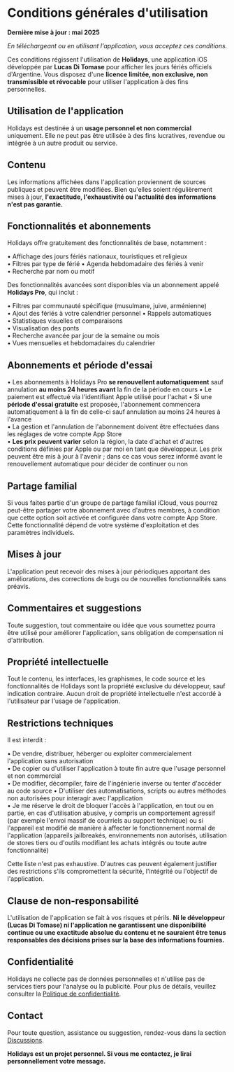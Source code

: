 # Conditions générales d'utilisation

**Dernière mise à jour : mai 2025**

*En téléchargeant ou en utilisant l'application, vous acceptez ces conditions.*

Ces conditions régissent l'utilisation de **Holidays**, une application iOS développée par **Lucas Di Tomase** pour afficher les jours fériés officiels d'Argentine. Vous disposez d'une **licence limitée, non exclusive, non transmissible et révocable** pour utiliser l'application à des fins personnelles.

## Utilisation de l'application

Holidays est destinée à un **usage personnel et non commercial** uniquement. Elle ne peut pas être utilisée à des fins lucratives, revendue ou intégrée à un autre produit ou service.

## Contenu

Les informations affichées dans l'application proviennent de sources publiques et peuvent être modifiées. Bien qu'elles soient régulièrement mises à jour, **l'exactitude, l'exhaustivité ou l'actualité des informations n'est pas garantie.**

## Fonctionnalités et abonnements

Holidays offre gratuitement des fonctionnalités de base, notamment :

• Affichage des jours fériés nationaux, touristiques et religieux	
• Filtres par type de férié	
• Agenda hebdomadaire des fériés à venir	
• Recherche par nom ou motif	

Des fonctionnalités avancées sont disponibles via un abonnement appelé **Holidays Pro**, qui inclut :

• Filtres par communauté spécifique (musulmane, juive, arménienne)	
• Ajout des fériés à votre calendrier personnel	
• Rappels automatiques	
• Statistiques visuelles et comparaisons	
• Visualisation des ponts	
• Recherche avancée par jour de la semaine ou mois	
• Vues mensuelles et hebdomadaires du calendrier	

## Abonnements et période d'essai

• Les abonnements à Holidays Pro **se renouvellent automatiquement** sauf annulation **au moins 24 heures avant** la fin de la période en cours	
• Le paiement est effectué via l'identifiant Apple utilisé pour l'achat	
• Si une **période d'essai gratuite** est proposée, l'abonnement commencera automatiquement à la fin de celle-ci sauf annulation au moins 24 heures à l'avance	
• La gestion et l'annulation de l'abonnement doivent être effectuées dans les réglages de votre compte App Store	
• **Les prix peuvent varier** selon la région, la date d'achat et d'autres conditions définies par Apple ou par moi en tant que développeur. Les prix peuvent être mis à jour à l'avenir ; dans ce cas vous serez informé avant le renouvellement automatique pour décider de continuer ou non	

## Partage familial

Si vous faites partie d'un groupe de partage familial iCloud, vous pourrez peut-être partager votre abonnement avec d'autres membres, à condition que cette option soit activée et configurée dans votre compte App Store. Cette fonctionnalité dépend de votre système d'exploitation et des paramètres individuels.

## Mises à jour

L'application peut recevoir des mises à jour périodiques apportant des améliorations, des corrections de bugs ou de nouvelles fonctionnalités sans préavis.

## Commentaires et suggestions

Toute suggestion, tout commentaire ou idée que vous soumettez pourra être utilisé pour améliorer l'application, sans obligation de compensation ni d'attribution.

## Propriété intellectuelle

Tout le contenu, les interfaces, les graphismes, le code source et les fonctionnalités de Holidays sont la propriété exclusive du développeur, sauf indication contraire. Aucun droit de propriété intellectuelle n'est accordé à l'utilisateur par l'usage de l'application.

## Restrictions techniques

Il est interdit :

• De vendre, distribuer, héberger ou exploiter commercialement l'application sans autorisation	
• De copier ou d'utiliser l'application à toute fin autre que l'usage personnel et non commercial	
• De modifier, décompiler, faire de l'ingénierie inverse ou tenter d'accéder au code source	
• D'utiliser des automatisations, scripts ou autres méthodes non autorisées pour interagir avec l'application	
• Je me réserve le droit de bloquer l'accès à l'application, en tout ou en partie, en cas d'utilisation abusive, y compris un comportement agressif (par exemple l'envoi massif de courriels au support technique) ou si l'appareil est modifié de manière à affecter le fonctionnement normal de l'application (appareils jailbreakés, environnements non autorisés, utilisation de stores tiers ou d'outils modifiant les achats intégrés ou toute autre fonctionnalité)	

Cette liste n'est pas exhaustive. D'autres cas peuvent également justifier des restrictions s'ils compromettent la sécurité, l'intégrité ou l'objectif de l'application.

## Clause de non-responsabilité

L'utilisation de l'application se fait à vos risques et périls. **Ni le développeur (Lucas Di Tomase) ni l'application ne garantissent une disponibilité continue ou une exactitude absolue du contenu et ne sauraient être tenus responsables des décisions prises sur la base des informations fournies.**

## Confidentialité

Holidays ne collecte pas de données personnelles et n'utilise pas de services tiers pour l'analyse ou la publicité. Pour plus de détails, veuillez consulter la [Politique de confidentialité](https://lucasditomase.github.io/feriados/fr/politique-de-confidentialite).

## Contact

Pour toute question, assistance ou suggestion, rendez-vous dans la section [Discussions](https://github.com/lucasditomase/feriados/discussions).

**Holidays est un projet personnel. Si vous me contactez, je lirai personnellement votre message.**
